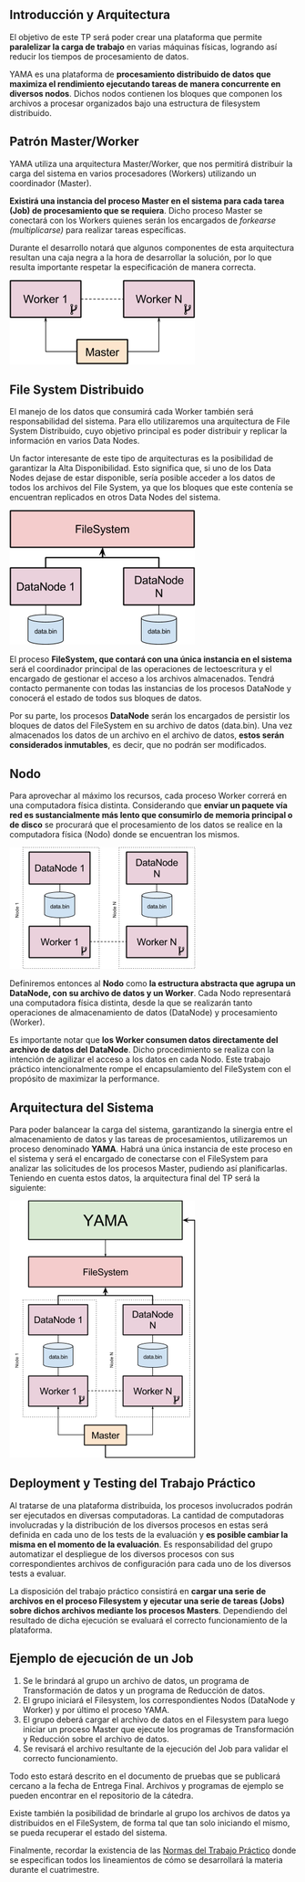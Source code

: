 ## Introducción​ ​y​ ​Arquitectura
El objetivo de este TP será poder crear una plataforma que permite **paralelizar la carga de trabajo** en varias máquinas físicas, logrando así reducir los tiempos de procesamiento de datos.

YAMA es una plataforma de **procesamiento distribuido de datos que maximiza el rendimiento ejecutando tareas de manera concurrente en diversos nodos​**. Dichos nodos contienen los bloques que componen los archivos a procesar organizados bajo una estructura de filesystem distribuido.

## Patrón Master/Worker

YAMA utiliza una arquitectura Master/Worker, que nos permitirá distribuir la carga del sistema en varios procesadores (Workers) utilizando un coordinador (Master).

**Existirá una instancia del proceso Master en el sistema para cada tarea (Job) de procesamiento que se requiera​**. Dicho proceso Master se conectará con los Workers quienes serán los encargados de _forkearse (multiplicarse)_ para realizar tareas específicas.

Durante el desarrollo notará que algunos componentes de esta arquitectura resultan una caja negra a la hora de desarrollar la solución, por lo que resulta importante respetar la especificación de manera correcta.

![Arquitectura master/worker](/assets/master-worker.png)


## File System Distribuido
El manejo de los datos que consumirá cada Worker también será responsabilidad del sistema. Para ello utilizaremos una arquitectura de File System Distribuido, cuyo objetivo principal es poder distribuir y replicar la información en varios Data Nodes.

Un factor interesante de este tipo de arquitecturas es la posibilidad de garantizar la Alta Disponibilidad. Esto significa que, si uno de los Data Nodes dejase de estar disponible, sería posible acceder a los datos de todos los archivos del File System, ya que los bloques que este contenía se encuentran replicados en otros Data Nodes del sistema.

![Arquitectura FileSystem](/assets/filesystem.png)

El proceso **FileSystem, que contará con una única instancia en el sistema** será el coordinador principal de las operaciones de lectoescritura y el encargado de gestionar el acceso a los archivos almacenados. Tendrá contacto permanente con todas las instancias de los procesos DataNode y conocerá el estado de todos sus bloques de datos.

Por su parte, los procesos **DataNode** serán los encargados de persistir los bloques de datos del FileSystem en su archivo de datos (data.bin). Una vez almacenados los datos de un archivo en el archivo de datos, **estos serán considerados inmutables**, es decir, que no podrán ser modificados.

## Nodo

Para aprovechar al máximo los recursos, cada proceso Worker correrá en una computadora física distinta. Considerando que **enviar un paquete vía red es sustancialmente más lento que consumirlo de memoria principal o de disco** se procurará que el procesamiento de los datos se realice en la computadora física (Nodo) donde se encuentran los mismos.

![Arquitectura Nodos/DataNodes](/assets/nodo.png)

Definiremos entonces al **Nodo** como **la estructura abstracta que agrupa un DataNode, con su archivo de datos y un Worker**. Cada Nodo representará una computadora física distinta, desde la que se realizarán tanto operaciones de almacenamiento de datos (DataNode) y procesamiento (Worker).

Es importante notar que **los Worker consumen datos directamente del archivo de datos del DataNode**. Dicho procedimiento se realiza con la intención de agilizar el acceso a los datos en cada Nodo. Este trabajo práctico intencionalmente rompe el encapsulamiento del FileSystem con el propósito de maximizar la performance.


## Arquitectura del Sistema
Para poder balancear la carga del sistema, garantizando la sinergia entre el almacenamiento de datos y las tareas de procesamientos, utilizaremos un proceso denominado **YAMA**. Habrá una única instancia de este proceso en el sistema y será el encargado de conectarse con el FileSystem para analizar las solicitudes de los procesos Master, pudiendo así planificarlas.
Teniendo en cuenta estos datos, la arquitectura final del TP será la siguiente:

![Arquitectura general de Y.A.M.A.](/assets/arquitectura.png)

## Deployment y Testing del Trabajo Práctico
Al tratarse de una plataforma distribuida, los procesos involucrados podrán ser ejecutados en diversas computadoras. La cantidad de computadoras involucradas y la distribución de los diversos procesos en estas será definida en cada uno de los tests de la evaluación y **es posible cambiar la misma en el momento de la evaluación**. Es responsabilidad del grupo automatizar el despliegue de los diversos procesos con sus correspondientes archivos de configuración para cada uno de los diversos tests a evaluar.

La disposición del trabajo práctico consistirá en **cargar una serie de archivos en el proceso Filesystem y ejecutar una serie de tareas (Jobs) sobre dichos archivos mediante los procesos Masters**. Dependiendo del resultado de dicha ejecución se evaluará el correcto funcionamiento de la plataforma.


## Ejemplo de ejecución de un Job

1. Se le brindará al grupo un archivo de datos, un programa de Transformación de datos y un programa de Reducción de datos.
2. El grupo iniciará el Filesystem, los correspondientes Nodos (DataNode y Worker) y por último el proceso YAMA.
3. El grupo deberá cargar el archivo de datos en el Filesystem para luego iniciar un proceso Master que ejecute los programas de Transformación y Reducción sobre el archivo de datos.
4. Se revisará el archivo resultante de la ejecución del Job para validar el correcto funcionamiento.

Todo esto estará descrito en el documento de pruebas que se publicará cercano a la fecha de Entrega Final. Archivos y programas de ejemplo se pueden encontrar en el repositorio de la cátedra.

Existe también la posibilidad de brindarle al grupo los archivos de datos ya distribuidos en el FileSystem, de forma tal que tan solo iniciando el mismo, se pueda recuperar el estado del sistema.

Finalmente, recordar la existencia de las [Normas del Trabajo Práctico](https://faq.utnso.com/ntp) donde se especifican todos los lineamientos de cómo se desarrollará la materia durante el cuatrimestre.
